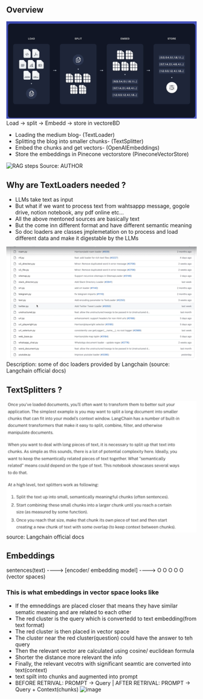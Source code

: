## Overview



![alt text](image.png)
Load -> split -> Embedd -> store in vectoreBD
- Loading the medium blog- (TextLoader)
- Splitting the blog into smaller chunks- (TextSplitter)
- Embed the chunks and get vectors- (OpenAIEmbeddings)
- Store the embeddings in Pinecone vectorstore (PineconeVectorStore)


![RAG steps](https://github.com/user-attachments/assets/3b972ad9-38c5-4761-a845-8ecde675a2f7)
Source: AUTHOR


## Why are TextLoaders needed ?
- LLMs take text as input 
- But what if we want to process text from wahtsappp message, gogole drive, notion notebook, any pdf online etc...
- All the above mentoned sources are basically text
- But the come inn different format and have different semantic meaning
- So doc loaders are classes jmplemetation on to process and load different data and make it digestable by the LLMs

![alt text](image-2.png)
Description: some of doc loaders provided by Langchain (source: Langchain official docs)

## TextSplitters ?
![alt text](image-3.png)
source: Langchain official docs

## Embeddings
sentences(text) ---->  [encoder/ embedding model] ----> O O O O O (vector spaces)

### This is what embeddings in vector space looks like
- If the emneddings are placed closer that means they have similar sematic meaning and are related to each other
- The red cluster is the query which is convertedd to text embedding(from text format)
- The red cluster is then placed in vector space
- The cluster near the red cluster(question) could have the answer to teh query
- Then the relevant vector are calculated using cosine/ euclidean formula
- Shorter the distance more relevant the info
- Finally, the relevant vecotrs with significant seamtic are converted into text(context) 
-  text spilt into chunks and augmented into prompt
-  BEFORE RETRIVAL: PROMPT -> Query  |  AFTER RETRIVAL: PROMPT -> Query + Context(chunks)
![image](https://github.com/user-attachments/assets/3c0d4c53-8b1b-436c-90b9-ef3ef091e685)





